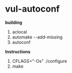 # vul-autoconf

**building**  
1. aclocal
2. automake --add-missing
3. autoconf

**Instructions**  
1. CFLAGS="-Os" ./configure
2. make  


